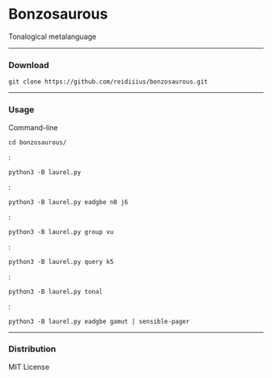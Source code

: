 # Bonzosaurous
Tonalogical metalanguage

---

### Download

    git clone https://github.com/reidiiius/bonzosaurous.git

---

### Usage
Command-line

    cd bonzosaurous/

:

    python3 -B laurel.py

:

    python3 -B laurel.py eadgbe n0 j6

:

    python3 -B laurel.py group vu

:

    python3 -B laurel.py query k5

:

    python3 -B laurel.py tonal

:

    python3 -B laurel.py eadgbe gamut | sensible-pager

---

### Distribution
MIT License

